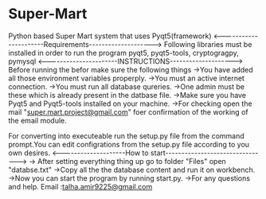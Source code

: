 # Super-Mart
Python based Super Mart system that uses Pyqt5(framework)
<----------------------Requirements-------------------->
Following libraries must be installed in order to run the program
pyqt5, pyqt5-tools, cryptogragpy, pymysql
<----------------------INSTRUCTIONS-------------------->
Before running the befor make sure the following things
->You have added all those environment variables properply.
->You must an active internet connection.
->You must run all database qureries.
->One admin must be these which is already present in the datbase file.
->Make sure you have Pyqt5 and Pyqt5-tools installed on your machine.
->For checking open the mail "super.mart.project@gmail.com" foer confirmation of the working of the email module.


For converting into executeable run the setup.py file from the command prompt.You can edit configrations from the setup.py file according to you own desires.
<--------------------How to start-------------------------------->
-> After setting everything thing up go to folder "Files" open "databse.txt"
->Copy all the the database content and run it on workbench.
->Now you can start the program by running start.py.
->For any questions and help. Email :talha.amir9225@gmail.com
